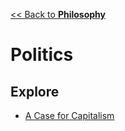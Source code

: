 [<< Back to **Philosophy**](https://pranigopu.github.io/philosophy)

# Politics
## Explore
- [A Case for Capitalism](https://pranigopu.github.io/philosophy/politics/case-for-capitalism.html)